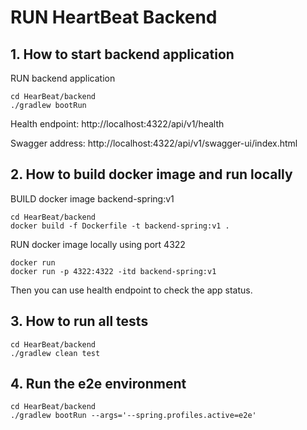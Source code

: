 # RUN HeartBeat Backend

## 1. How to start backend application

RUN backend application

```shell script
cd HearBeat/backend
./gradlew bootRun
```

Health endpoint:
http://localhost:4322/api/v1/health

Swagger address:
http://localhost:4322/api/v1/swagger-ui/index.html

## 2. How to build docker image and run locally

BUILD docker image backend-spring:v1
```shell script
cd HearBeat/backend
docker build -f Dockerfile -t backend-spring:v1 .
```
RUN docker image locally using port 4322
```shell script
docker run
docker run -p 4322:4322 -itd backend-spring:v1 
```
Then you can use health endpoint to check the app status.

## 3. How to run all tests
```shell script
cd HearBeat/backend
./gradlew clean test
```

## 4. Run the e2e environment
```shell script
cd HearBeat/backend
./gradlew bootRun --args='--spring.profiles.active=e2e'
```

